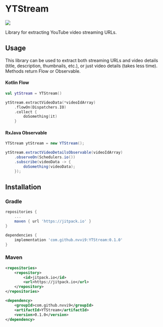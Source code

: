 # YTStream
[![](https://jitpack.io/v/nvvi9/YTStream.svg)](https://jitpack.io/#nvvi9/YTStream)

Library for extracting YouTube video streaming URLs.

## Usage
This library can be used to extract both streaming URLs and video details (title, description, thumbnails, etc.), or just video details (takes less time).
Methods return Flow or Observable.
#### Kotlin Flow
```kotlin
val ytStream = YTStream()

ytStream.extractVideoData(*videoIdArray)
    .flowOn(Dispatchers.IO)
    .collect {
        doSomething(it)
    }
```
#### RxJava Observable
```java
YTStream ytStream = new YTStream();

ytStream.extractVideoDetailsObservable(videoIdArray)
    .observeOn(Schedulers.io())
    .subscribe(videoData -> {
        doSomething(videoData);
    });
```
## Installation
### Gradle
```groovy
repositories {
    ...
    maven { url 'https://jitpack.io' }
}

dependencies {
    implementation 'com.github.nvvi9:YTStream:0.1.0'
}
```
### Maven
```xml
<repositories>
    <repository>
        <id>jitpack.io</id>
        <url>https://jitpack.io</url>
    </repository>
</repositories>

<dependency>
    <groupId>com.github.nvvi9</groupId>
    <artifactId>YTStream</artifactId>
    <version>0.1.0</version>
</dependency>
```